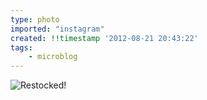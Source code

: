 ```yaml
---
type: photo
imported: "instagram"
created: !!timestamp '2012-08-21 20:43:22'
tags:
    - microblog
---
```

![Restocked!](/media/images/photos/2012/08/ea3d1dbd92a697507d9fe81721b84e24.jpg)

